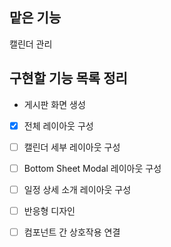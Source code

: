 ## 맡은 기능

캘린더 관리

## 구현할 기능 목록 정리

- 게시판 화면 생성

- [x] 전체 레이아웃 구성

- [ ] 캘린더 세부 레이아웃 구성

- [ ] Bottom Sheet Modal 레이아웃 구성

- [ ] 일정 상세 소개 레이아웃 구성

- [ ] 반응형 디자인

- [ ] 컴포넌트 간 상호작용 연결
